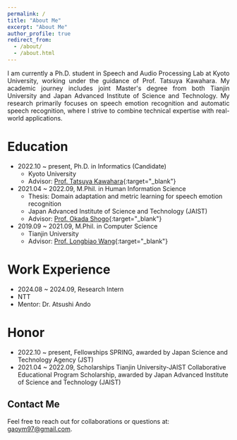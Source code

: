 ```yaml
---
permalink: /
title: "About Me"
excerpt: "About Me"
author_profile: true
redirect_from: 
  - /about/
  - /about.html
---
```


<div style="text-align: justify;">
I am currently a Ph.D. student in Speech and Audio Processing Lab at Kyoto University, working under the guidance of Prof. Tatsuya Kawahara. My academic journey includes joint Master's degree from both Tianjin University and Japan Advanced Institute of Science and Technology. My research primarily focuses on speech emotion recognition and automatic speech recognition, where I strive to combine technical expertise with real-world applications.
</div>

**Education**
======
- 2022.10 ~ present, Ph.D. in Informatics (Candidate)
  - Kyoto University
  - Advisor: [Prof. Tatsuya Kawahara](http://sap.ist.i.kyoto-u.ac.jp/members/kawahara/){:target="_blank"}
- 2021.04 ~ 2022.09, M.Phil. in Human Information Science
  - Thesis: Domain adaptation and metric learning for speech emotion recognition
  - Japan Advanced Institute of Science and Technology (JAIST)
  - Advisor: [Prof. Okada Shogo](https://www.jaist.ac.jp/~okada-s/Profile.html){:target="_blank"}
- 2019.09 ~ 2021.09, M.Phil. in Computer Science
  - Tianjin University
  - Advisor: [Prof. Longbiao Wang](https://cic.tju.edu.cn/faculty/wanglongbiao/wang.html){:target="_blank"}
 
**Work Experience**
======
- 2024.08 ~ 2024.09, Research Intern 
- NTT 
- Mentor: Dr. Atsushi Ando

**Honor**
======
- 2022.10 ~ present, Fellowships SPRING, awarded by Japan Science and Technology Agency (JST) 
- 2021.04 ~ 2022.09, Scholarships Tianjin University-JAIST Collaborative Educational Program Scholarship, awarded by Japan Advanced Institute of Science and Technology (JAIST)

**Contact Me**
------
Feel free to reach out for collaborations or questions at: [gaoym97@gmail.com](mailto:gaoym97@gmail.com).

